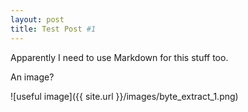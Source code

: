 ```yaml
---
layout: post
title: Test Post #1
---
```


Apparently I need to use Markdown for this stuff too.

An image?

![useful image]({{ site.url }}/images/byte_extract_1.png)
